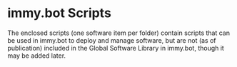# immy.bot Scripts
The enclosed scripts (one software item per folder) contain scripts that can be used in immy.bot to deploy and manage software, but are not (as of publication) included in the Global Software Library in immy.bot, though it may be added later.
